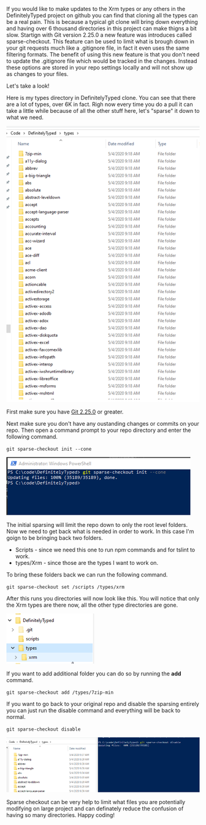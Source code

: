 If you would like to make updates to the Xrm types or any others in the DefinitelyTyped project on github you can find that cloning all the types can be a real pain.  This is because a typical git clone will bring down everything and having over 6 thousand directories in this project can make thigns a bit slow.  Startign with Git version 2.25.0 a new feature was introduces called sparse-checkout.  This feature can be used to limit what is brough down in your git requests much like a .gitignore file, in fact it even uses the same filtering formats.  The benefit of using this new feature is that you don't need to update the .gitignore file which would be tracked in the changes. Instead these options are stored in your repo settings locally and will not show up as changes to your files.

Let's take a look!

Here is my types directory in DefinitelyTyped clone.  You can see that there are a lot of types, over 6K in fact.  Righ now every time you do a pull it can take a little while because of all the other stuff here, let's "sparse" it down to what we need.

![Original types Directory](https://github.com/rwilson504/Blogger/blob/master/Git-Sparse-Checkout-Xrm-Types/original-types.png?raw=true)

First make sure you have [Git 2.25.0](https://git-scm.com/downloads) or greater.

Next make sure you don't have any oustanding changes or commits on your repo.  Then open a command prompt to your repo directory and enter the following command.

``
git sparse-checkout init --cone 
``

![Run Initi](https://github.com/rwilson504/Blogger/blob/master/Git-Sparse-Checkout-Xrm-Types/gitsparseinit.png?raw=true)


The initial sparsing will limit the repo down to only the root level folders.  Now we need to get back what is needed in order to work.  In this case I'm goign to be bringing back two folders.

* Scripts - since we need this one to run npm commands and for tslint to work.
* types/Xrm - since those are the types I want to work on.

To bring these folders back we can run the following command.

``
git sparse-checkout set /scripts /types/xrm
``

After this runs you directories will now look like this.  You will notice that only the Xrm types are there now, all the other type directories are gone.

![Types after Set](https://github.com/rwilson504/Blogger/blob/master/Git-Sparse-Checkout-Xrm-Types/types-after-set.png?raw=true)

If you want to add additional folder you can do so by running the **add** command.

``
git sparse-checkout add /types/7zip-min
``

If you want to go back to your original repo and disable the sparsing entirely you can just run the disable command and everything will be back to normal.

``
git sparse-checkout disable
``

![Disable Sparse](https://github.com/rwilson504/Blogger/blob/master/Git-Sparse-Checkout-Xrm-Types/disable-sparsing.png?raw=true)


Sparse checkout can be very help to limit what files you are potentially modifying on large project and can definately reduce the confusion of having so many directories.  Happy coding!